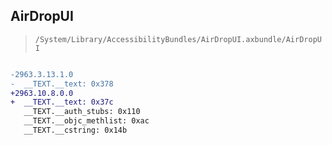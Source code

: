 ## AirDropUI

> `/System/Library/AccessibilityBundles/AirDropUI.axbundle/AirDropUI`

```diff

-2963.3.13.1.0
-  __TEXT.__text: 0x378
+2963.10.8.0.0
+  __TEXT.__text: 0x37c
   __TEXT.__auth_stubs: 0x110
   __TEXT.__objc_methlist: 0xac
   __TEXT.__cstring: 0x14b

```
